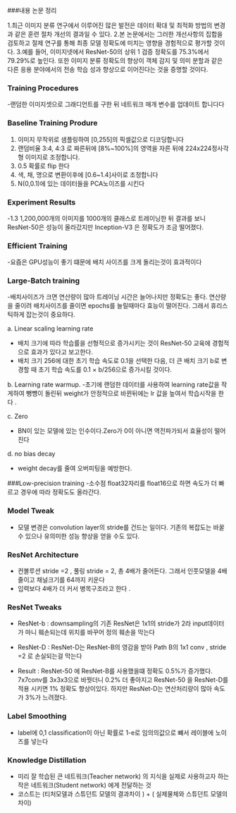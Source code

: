 ###내용 논문 정리 

1.최근 이미지 분류 연구에서 이루어진 많은 발전은 데이터 확대 및 최적화 방법의 변경과 같은 훈련 절차 개선의 결과일 수 있다.
2.본 논문에서는 그러한 개선사항의 집합을 검토하고 절제 연구를 통해 최종 모델 정확도에 미치는 영향을 경험적으로 평가할 것이다.
3.예를 들어, 이미지넷에서 ResNet-50의 상위 1 검증 정확도를 75.3%에서 79.29%로 높인다. 또한 이미지 분류 정확도의 향상이 객체 감지 및 의미 분할과 같은 다른 응용 분야에서의 전송 학습 성과 향상으로 이어진다는 것을 증명할 것이다.


###  Training Procedures

-랜덤한 이미지셋으로 그래디언트를 구한 뒤 네트워크 매개 변수를 업데이트 합니다다

###  Baseline Training Produre

1. 이미지 무작위로 샘플링하여 [0,255]의 픽셀값으로 디코딩합니다 
2. 랜덤비율 3:4, 4:3 로 짜른뒤에 [8%~100%]의 영역을 자른 뒤에 224x224정사각형 이미지로 조정합니다. 
3. 0.5 확률로 flip 한다
4. 색, 채, 명으로 변환이후에 [0.6~1.4]사이로 조정합니다
5. N(0,0.1)에 있는 데이터들을  PCA노이즈를 시킨다 

### Experiment Results
-1.3 1,200,000개의 이미지를 1000개의 클래스로 트레이닝한 뒤 결과를 보니 ResNet-50은 성능이 올라갔지만 Inception-V3
은 정확도가 조금 떨어졌다.


### Efficient Training 
-요즘은 GPU성능이 좋기 떄문에 배치 사이즈를 크게 돌리는것이 효과적이다

### Large-Batch training 

-배치사이즈가 크면 연산량이 많아 트레이닝 시간은 늘어나지만 정확도는 좋다. 
 연산량을 줄이려 배치사이즈를 줄이면 epochs를 늘릴때마다 효능이 떨어진다. 
 그래서 휴리스틱하게 잡는것이 중요하다.
 
a. Linear scaling learning rate
- 배치 크기에 따라 학습률을 선형적으로 증가시키는 것이 ResNet-50 교육에 경험적으로 효과가 있다고 보고한다. 
- 배치 크기 256에 대한 초기 학습 속도로 0.1을 선택한 다음, 더 큰 배치 크기 b로 변경할 때 초기 학습 속도를 0.1 × b/256으로 증가시킬 것이다.

b. Learning rate warmup.
-초기에 랜덤한 데이터를 사용하여  learning rate값을 작게하여 뺑뻉이 돌린뒤 weight가 안정적으로 바뀐뒤에는 lr 값을 높여서 학습시작을 한다 .

c. Zero 
- BN이 있는 모델에 있는 인수이다.Zero가 0이 아니면 역전파가되서 효율성이 떨어진다 

d.  no bias decay
- weight decay를 줄여 오버피팅을 예방한다. 

###Low-precision training
-소수점 float32자리를 float16으로 하면 속도가 더 빠르고 경우에 따라 정확도도 올라간다.

### Model Tweak
- 모델 변경은 convolution layer의 stride를 건드는 일이다. 
기존의 복잡도는 바꿀수 있으나 유의미한 성능 향상을 얻을 수도 있다.

### ResNet Architecture

- 컨볼루션 stride =2 , 풀링 stride = 2, 총 4배가 줄어든다. 그래서 인풋모델을 4배 줄이고 채널크기를 64까지 키운다
- 입력보다 4배가 더 커서 병목구조라고 한다 .

### ResNet Tweaks
- ResNet-b : downsampling의 기존 ResNet은 1x1의 stride가 2라 input데이터가 마니 훼손되는데 위치를 바꾸어 정의 훼손을 막는다 

- ResNet-D : ResNet-D는 ResNet-B의 영감을 받아 Path B의 1x1 conv , stride =2 로 손실되는걸 막는다 

- Result : ResNet-50 에 ResNet-B를 사용했을떄 정확도 0.5%가 증가했다.  
7x7conv를 3x3x3으로 바꿧더니 0.2% 더 좋아지고 ResNet-50 을 ResNet-D를 적용 시키면 1% 정확도 향상이있다. 하지만 ResNet-D는 연산처리량이 많아 속도가 3%가 느려졌다. 

### Label Smoothing 
- label에 0,1 classification이 아닌 확률로 1-e로 임의의값으로 뺴서 레이블에 노이즈를 넣는다 

###  Knowledge Distillation
- 미리 잘 학습된 큰 네트워크(Teacher network) 의 지식을 실제로 사용하고자 하는 작은 네트워크(Student network) 에게 전달하는 것
- 코스트는 (티처모델과 스튜던트 모델의 결과차이 ) + ( 실제물체와 스튜던트 모델의 차이)

